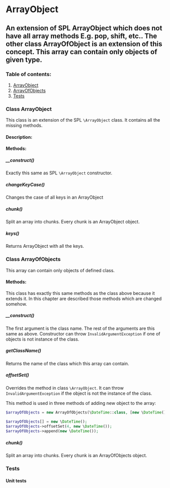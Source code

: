 ArrayObject
===========
An extension of SPL ArrayObject which does not have all array methods E.g. pop, shift, etc.. The other class ArrayOfObject is an extension of this concept. This array can contain only objects of given type.
-----

### Table of contents:
1. [ArrayObject](#class-arrayobject)
2. [ArrayOfObjects](#class-arrayofobjects)
3. [Tests](#tests)

### Class ArrayObject

This class is an extension of the SPL `\ArrayObject` class. It contains all the missing methods. 

#### Description:

#### Methods:

##### __construct()

Exactly this same as SPL `\ArrayObject` constructor.

##### changeKeyCase()

Changes the case of all keys in an ArrayObject

##### chunk()

Split an array into chunks. Every chunk is an ArrayObject object.

##### keys()

Returns ArrayObject with all the keys.

### Class ArrayOfObjects

This array can contain only objects of defined class.

#### Methods:

This class has exactly this same methods as the class above because it extends it. In this chapter are described those methods which are changed somehow.

##### __construct()

The first argument is the class name. The rest of the arguments are this same as above.
Constructor can throw `InvalidArgumentException` if one of objects is not instance of the class.

##### getClassName()
Returns the name of the class which this array can contain.

##### offsetSet()
Overrides the method in class `\ArrayObject`. It can throw `InvalidArgumentException` if the object is not the instance of the class.

This method is used in three methods of adding new object to the array:

```php
$arrayOfObjects = new ArrayOfObjects(\DateTime::class, [new \DateTime(), new \DateTime()]);
 
$arrayOfObjects[] = new \DateTime();
$arrayOfObjects->offsetSet(4, new \DateTime());
$arrayOfObjects->append(new \DateTime());
```

##### chunk()

Split an array into chunks. Every chunk is an ArrayOfObjects object.

### Tests

#### Unit tests
